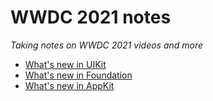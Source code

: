 # WWDC 2021 notes

*Taking notes on WWDC 2021 videos and more*

- [What's new in UIKit](/10059_whats_new_in_uikit.md)
- [What's new in Foundation](/10109_whats_new_in_foundation.md)
- [What's new in AppKit](/10054_whats_new_in_appkit.md)

